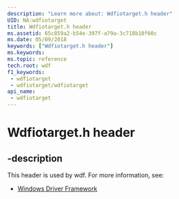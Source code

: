 ```yaml
---
description: "Learn more about: Wdfiotarget.h header"
UID: NA:wdfiotarget
title: Wdfiotarget.h header
ms.assetid: 65c859a2-b54e-397f-a79a-3c718b10f60c
ms.date: 05/09/2018
keywords: ["Wdfiotarget.h header"]
ms.keywords: 
ms.topic: reference
tech.root: wdf
f1_keywords:
 - wdfiotarget
 - wdfiotarget/wdfiotarget
api_name:
 - wdfiotarget
---
```


# Wdfiotarget.h header


## -description

This header is used by wdf. For more information, see:

- [Windows Driver Framework](../_wdf/index.md)

